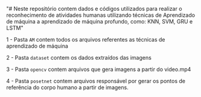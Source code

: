 "# Neste repositório contem dados e códigos utilizados para realizar o reconhecimento de atividades humanas utilizando técnicas de Aprendizado de máquina a aprendizado de máquina profundo, como: KNN, SVM, GRU e LSTM" 

1 - Pasta `AM` contem todos os arquivos referentes as técnicas de aprendizado de máquina

2 - Pasta `dataset` contem os dados extraídos das imagens

3 - Pasta `opencv` contem arquivos que gera imagens a partir do video.mp4

4 - Pasta `posetnet` contem arquivos responsável por gerar os pontos de referência do corpo humano a partir de imagens.


